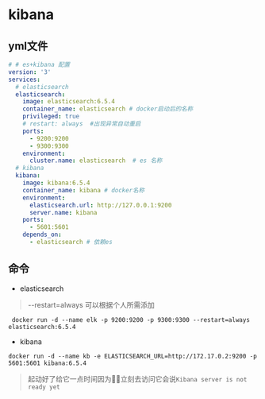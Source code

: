 # kibana


## yml文件

``` yaml
# # es+kibana 配置
version: '3'
services:
  # elasticsearch
  elasticsearch:
    image: elasticsearch:6.5.4
    container_name: elasticsearch # docker启动后的名称
    privileged: true
    # restart: always  #出现异常自动重启
    ports:
      - 9200:9200
      - 9300:9300
    environment:
      cluster.name: elasticsearch  # es 名称
  # kibana
  kibana:
    image: kibana:6.5.4
    container_name: kibana # docker名称
    environment:
      elasticsearch.url: http://127.0.0.1:9200
      server.name: kibana
    ports:
      - 5601:5601
    depends_on:
      - elasticsearch # 依赖es
````

## 命令

* elasticsearch
 > --restart=always 可以根据个人所需添加
```shell
 docker run -d --name elk -p 9200:9200 -p 9300:9300 --restart=always elasticsearch:6.5.4
```

* kibana

```shell
docker run -d --name kb -e ELASTICSEARCH_URL=http://172.17.0.2:9200 -p 5601:5601 kibana:6.5.4
```
> 起动好了给它一点时间因为:biking_woman:立刻去访问它会说`Kibana server is not ready yet`